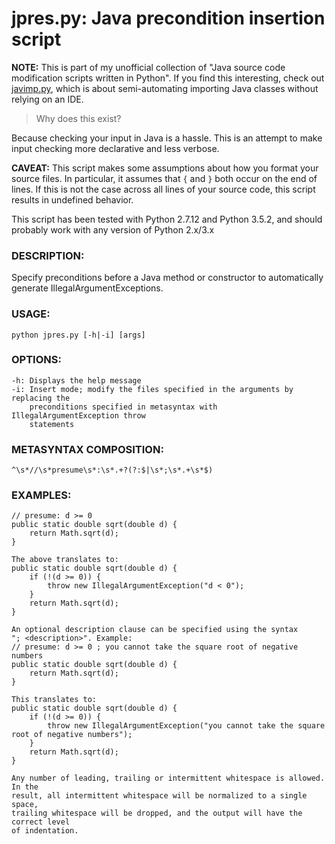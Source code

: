 # jpres.py: Java precondition insertion script

**NOTE:** This is part of my unofficial collection of "Java source code
modification scripts written in Python". If you find this interesting, check
out [javimp.py](https://github.com/winterweird/javimp), which is about
semi-automating importing Java classes without relying on an IDE.

> Why does this exist?

Because checking your input in Java is a hassle. This is an attempt to make
input checking more declarative and less verbose.

**CAVEAT:** This script makes some assumptions about how you format your source
files. In particular, it assumes that `{` and `}` both occur on the end of
lines. If this is not the case across all lines of your source code, this script
results in undefined behavior.

This script has been tested with Python 2.7.12 and Python 3.5.2, and should
probably work with any version of Python 2.x/3.x

### DESCRIPTION:

Specify preconditions before a Java method or constructor to automatically
generate IllegalArgumentExceptions.

### USAGE:

`python jpres.py [-h|-i] [args]`

### OPTIONS:

```
-h: Displays the help message
-i: Insert mode; modify the files specified in the arguments by replacing the
    preconditions specified in metasyntax with IllegalArgumentException throw
    statements
```

### METASYNTAX COMPOSITION:

```
^\s*//\s*presume\s*:\s*.+?(?:$|\s*;\s*.+\s*$)
```

### EXAMPLES:

```
// presume: d >= 0
public static double sqrt(double d) {
    return Math.sqrt(d);
}

The above translates to:
public static double sqrt(double d) {
    if (!(d >= 0)) {
        throw new IllegalArgumentException("d < 0");
    }
    return Math.sqrt(d);
}

An optional description clause can be specified using the syntax
"; <description>". Example:
// presume: d >= 0 ; you cannot take the square root of negative numbers
public static double sqrt(double d) {
    return Math.sqrt(d);
}

This translates to:
public static double sqrt(double d) {
    if (!(d >= 0)) {
        throw new IllegalArgumentException("you cannot take the square root of negative numbers");
    }
    return Math.sqrt(d);
}

Any number of leading, trailing or intermittent whitespace is allowed. In the
result, all intermittent whitespace will be normalized to a single space,
trailing whitespace will be dropped, and the output will have the correct level
of indentation.
```
